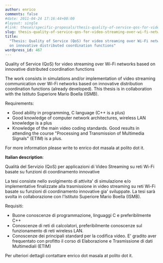 ```yaml
---
author: enrico
comments: false
#date: 2011-04-24 17:16:44+00:00
#layout: single
#link: theses/specific-proposals/thesis-quality-of-service-qos-for-video-streaming-over-wi-fi-networks/
slug: thesis-quality-of-service-qos-for-video-streaming-over-wi-fi-networks
title:
  "Thesis: Quality of Service (QoS) for video streaming over Wi-Fi networks based
  on innovative distributed coordination functions"
wordpress_id: 467
---
```


Quality of Service (QoS) for video streaming over Wi-Fi networks based on innovative distributed coordination functions

The work consists in simulations and/or implementation of video streaming communication over Wi-Fi networks based on innovative distribution coordination functions (already developed).
This thesis is in collaboration with the Istituto Superiore Mario Boella (ISMB).

Requirements:

- Good ability in programming, C language (C++ is a plus)
- Good knowledge of computer network architectures, wireless LAN knowledge is a plus
- Knowledge of the main video coding standards. Good results in attending the course "Processing and Transmission of Multimedia Signals" (ETIM) is a plus.

For more information please write to enrico dot masala at polito dot it.

**Italian description**:

Qualità del Servizio (QoS) per applicazioni di Video Streaming su reti Wi-Fi basate su funzioni di coordinamento innovative

La tesi consiste nello svolgimento di attivita' di simulazione e/o implementative finalizzate alla trasmissione in video streaming su reti Wi-Fi basate su funzioni di coordinamento innovative gia' sviluppate.
La tesi sarà svolta in collaborazione con l'Istituto Superiore Mario Boella (ISMB).

Requisiti:

- Buone conoscenze di programmazione, linguaggi C e preferibilmente C++
- Conoscenze di reti di calcolatori, preferibilmente conoscenze sul funzionamento di reti wireless LAN.
- Conoscenze dei principali standard per la codifica video. E' gradito aver frequentato con profitto il corso di Elaborazione e Trasmissione di dati Multimediali (ETIM)

Per ulteriori dettagli contattare enrico dot masala at polito dot it.
